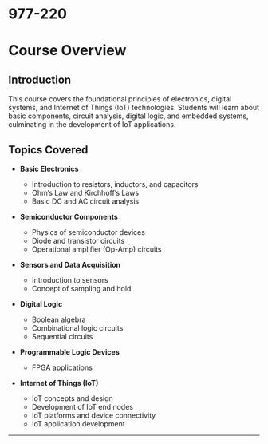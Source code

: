# 977-220


# Course Overview

## Introduction

This course covers the foundational principles of electronics, digital systems, and Internet of Things (IoT) technologies. Students will learn about basic components, circuit analysis, digital logic, and embedded systems, culminating in the development of IoT applications.

## Topics Covered

- **Basic Electronics**
  - Introduction to resistors, inductors, and capacitors
  - Ohm’s Law and Kirchhoff’s Laws
  - Basic DC and AC circuit analysis

- **Semiconductor Components**
  - Physics of semiconductor devices
  - Diode and transistor circuits
  - Operational amplifier (Op-Amp) circuits

- **Sensors and Data Acquisition**
  - Introduction to sensors
  - Concept of sampling and hold

- **Digital Logic**
  - Boolean algebra
  - Combinational logic circuits
  - Sequential circuits

- **Programmable Logic Devices**
  - FPGA applications

- **Internet of Things (IoT)**
  - IoT concepts and design
  - Development of IoT end nodes
  - IoT platforms and device connectivity
  - IoT application development

---


